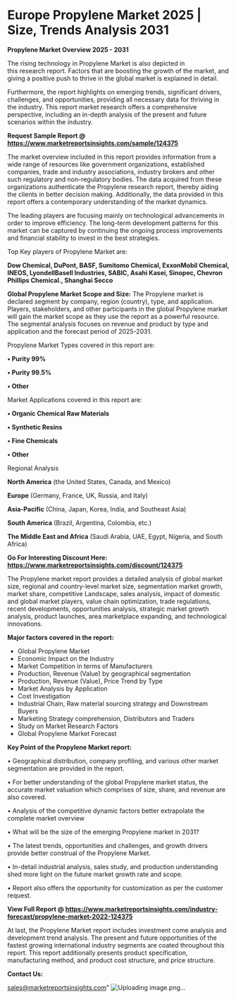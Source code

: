 # Europe Propylene Market 2025 | Size, Trends Analysis 2031

<Strong> Propylene Market Overview 2025 - 2031</strong>

The rising technology in Propylene Market is also depicted in this research report. Factors that are boosting the growth of the market, and giving a positive push to thrive in the global market is explained in detail.

Furthermore, the report highlights on emerging trends, significant drivers, challenges, and opportunities, providing all necessary data for thriving in the industry. This report market research offers a comprehensive perspective, including an in-depth analysis of the present and future scenarios within the industry.

<strong>Request Sample Report @ <a href=https://www.marketreportsinsights.com/sample/124375>https://www.marketreportsinsights.com/sample/124375</a></strong>

The market overview included in this report provides information from a wide range of resources like government organizations, established companies, trade and industry associations, industry brokers and other such regulatory and non-regulatory bodies. The data acquired from these organizations authenticate the Propylene research report, thereby aiding the clients in better decision making. Additionally, the data provided in this report offers a contemporary understanding of the market dynamics.

The leading players are focusing mainly on technological advancements in order to improve efficiency. The long-term development patterns for this market can be captured by continuing the ongoing process improvements and financial stability to invest in the best strategies.

Top Key players of Propylene Market are:

<strong>Dow Chemical, DuPont, BASF, Sumitomo Chemical, ExxonMobil Chemical, INEOS, LyondellBasell Industries, SABIC, Asahi Kasei, Sinopec, Chevron Phillips Chemical., Shanghai Secco</strong>

<strong><b>Global Propylene Market Scope and Size:</b></strong>
The Propylene market is declared segment by company, region (country), type, and application. Players, stakeholders, and other participants in the global Propylene market will gain the market scope as they use the report as a powerful resource. The segmental analysis focuses on revenue and product by type and application and the forecast period of 2025-2031.

Propylene Market Types covered in this report are:

<strong>• Purity 99%

• Purity 99.5%

• Other</strong>

Market Applications covered in this report are:

<strong>• Organic Chemical Raw Materials

• Synthetic Resins

• Fine Chemicals

• Other</strong> 

Regional Analysis

<strong>North America</strong> (the United States, Canada, and Mexico)

<strong>Europe</strong> (Germany, France, UK, Russia, and Italy)

<strong>Asia-Pacific</strong> (China, Japan, Korea, India, and Southeast Asia)

<strong>South America</strong> (Brazil, Argentina, Colombia, etc.)

<strong>The Middle East and Africa</strong> (Saudi Arabia, UAE, Egypt, Nigeria, and South Africa)

<strong>Go For Interesting Discount Here: <a href=https://www.marketreportsinsights.com/discount/124375>https://www.marketreportsinsights.com/discount/124375</a></strong>

The Propylene market report provides a detailed analysis of global market size, regional and country-level market size, segmentation market growth, market share, competitive Landscape, sales analysis, impact of domestic and global market players, value chain optimization, trade regulations, recent developments, opportunities analysis, strategic market growth analysis, product launches, area marketplace expanding, and technological innovations.

<strong><b>Major factors covered in the report:</b></strong>
<ul>
  <li>Global Propylene Market </li>
  <li>Economic Impact on the Industry</li>
  <li>Market Competition in terms of Manufacturers</li>
  <li>Production, Revenue (Value) by geographical segmentation</li>
  <li>Production, Revenue (Value), Price Trend by Type</li>
  <li>Market Analysis by Application</li>
  <li>Cost Investigation</li>
  <li>Industrial Chain, Raw material sourcing strategy and Downstream Buyers</li>
  <li>Marketing Strategy comprehension, Distributors and Traders</li>
  <li>Study on Market Research Factors</li>
  <li>Global Propylene Market Forecast</li>
</ul>

<strong><b>Key Point of the Propylene Market report:</b></strong>

• Geographical distribution, company profiling, and various other market segmentation are provided in the report.

• For better understanding of the global Propylene market status, the accurate market valuation which comprises of size, share, and revenue are also covered.

• Analysis of the competitive dynamic factors better extrapolate the complete market overview

• What will be the size of the emerging Propylene market in 2031?

• The latest trends, opportunities and challenges, and growth drivers provide better construal of the Propylene Market.

• In-detail industrial analysis, sales study, and production understanding shed more light on the future market growth rate and scope.

• Report also offers the opportunity for customization as per the customer request.

<strong><b>View Full Report @ <a href=https://www.marketreportsinsights.com/industry-forecast/propylene-market-2022-124375>https://www.marketreportsinsights.com/industry-forecast/propylene-market-2022-124375</a></b></strong>


At last, the Propylene Market report includes investment come analysis and development trend analysis. The present and future opportunities of the fastest growing international industry segments are coated throughout this report. This report additionally presents product specification, manufacturing method, and product cost structure, and price structure.

<strong>Contact Us:</strong>

sales@marketreportsinsights.com"
![Uploading image.png…]()

